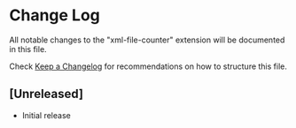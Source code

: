 # Change Log

All notable changes to the "xml-file-counter" extension will be documented in this file.

Check [Keep a Changelog](http://keepachangelog.com/) for recommendations on how to structure this file.

## [Unreleased]

- Initial release
